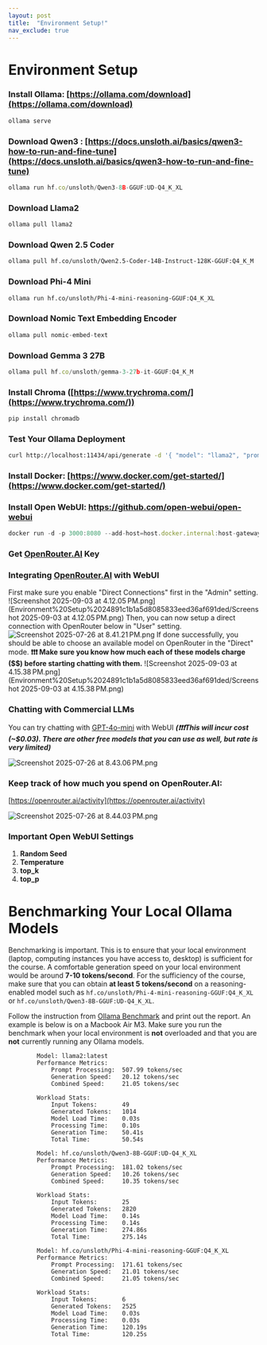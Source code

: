 ```yaml
---
layout: post
title:  "Environment Setup!"
nav_exclude: true
---
```


# Environment Setup

### Install Ollama: [https://ollama.com/download](https://ollama.com/download)

```jsx
ollama serve
```

### Download Qwen3 : [https://docs.unsloth.ai/basics/qwen3-how-to-run-and-fine-tune](https://docs.unsloth.ai/basics/qwen3-how-to-run-and-fine-tune)

```jsx
ollama run hf.co/unsloth/Qwen3-8B-GGUF:UD-Q4_K_XL
```

### Download Llama2

```jsx
ollama pull llama2
```

### Download Qwen 2.5 Coder

```bash
ollama pull hf.co/unsloth/Qwen2.5-Coder-14B-Instruct-128K-GGUF:Q4_K_M
```

### Download Phi-4 Mini

```bash
ollama run hf.co/unsloth/Phi-4-mini-reasoning-GGUF:Q4_K_XL
```

### Download Nomic Text Embedding Encoder

```jsx
ollama pull nomic-embed-text
```

### Download Gemma 3 27B

```jsx
ollama pull hf.co/unsloth/gemma-3-27b-it-GGUF:Q4_K_M
```

### Install Chroma ([https://www.trychroma.com/](https://www.trychroma.com/))

```jsx
pip install chromadb
```

### Test Your Ollama Deployment

```bash
curl http://localhost:11434/api/generate -d '{ "model": "llama2", "prompt": "Who are you?", "stream": false }'
```

### Install Docker: [https://www.docker.com/get-started/](https://www.docker.com/get-started/)

### Install Open WebUI: https://github.com/open-webui/open-webui

```jsx
docker run -d -p 3000:8080 --add-host=host.docker.internal:host-gateway -v open-webui:/app/backend/data --name open-webui --restart always ghcr.io/open-webui/open-webui:main
```

### Get [OpenRouter.AI](http://OpenRouter.AI) Key

### Integrating [OpenRouter.AI](http://OpenRouter.AI) with WebUI
First make sure you enable "Direct Connections" first in the "Admin" setting.
![Screenshot 2025-09-03 at 4.12.05 PM.png](Environment%20Setup%2024891c1b1a5d8085833eed36af691ded/Screenshot 2025-09-03 at 4.12.05 PM.png)
Then, you can now setup a direct connection with OpenRouter below in "User" setting.
![Screenshot 2025-07-26 at 8.41.21 PM.png](Environment%20Setup%2024891c1b1a5d8085833eed36af691ded/Screenshot_2025-07-26_at_8.41.21_PM.png)
If done successfully, you should be able to choose an available model on OpenRouter in the "Direct" mode. **❗❗❗ Make sure you know how much each of these models charge ($$) before starting chatting with them.**
![Screenshot 2025-09-03 at 4.15.38 PM.png](Environment%20Setup%2024891c1b1a5d8085833eed36af691ded/Screenshot 2025-09-03 at 4.15.38 PM.png)

### Chatting with Commercial LLMs
You can try chatting with [GPT-4o-mini](https://openrouter.ai/openai/gpt-4o-mini-search-preview) with WebUI ***(❗❗❗This will incur cost (~$0.03). There are other free models that you can use as well, but rate is very limited)***

![Screenshot 2025-07-26 at 8.43.06 PM.png](Environment%20Setup%2024891c1b1a5d8085833eed36af691ded/Screenshot_2025-07-26_at_8.43.06_PM.png)

### Keep track of how much you spend on OpenRouter.AI: 
[https://openrouter.ai/activity](https://openrouter.ai/activity)

![Screenshot 2025-07-26 at 8.44.03 PM.png](Environment%20Setup%2024891c1b1a5d8085833eed36af691ded/Screenshot_2025-07-26_at_8.44.03_PM.png)

### Important Open WebUI Settings
1. **Random Seed**
2. **Temperature**
3. **top_k**
4. **top_p**


# Benchmarking Your Local Ollama Models
Benchmarking is important. This is to ensure that your local environment (laptop, computing instances you have access to, desktop) is sufficient for the course. A comfortable generation speed on your local environment would be around **7-10 tokens/second**. For the sufficiency of the course, make sure that you can obtain **at least 5 tokens/second** on a reasoning-enabled model such as ``hf.co/unsloth/Phi-4-mini-reasoning-GGUF:Q4_K_XL`` or ``hf.co/unsloth/Qwen3-8B-GGUF:UD-Q4_K_XL``. 

Follow the instruction from [Ollama Benchmark](https://github.com/larryhopecode/ollama-benchmark) and print out the report. An example is below is on a Macbook Air M3. Make sure you run the benchmark when your local environment is **not** overloaded and that you are **not** currently running any Ollama models. 
```
        Model: llama2:latest
        Performance Metrics:
            Prompt Processing:  507.99 tokens/sec
            Generation Speed:   20.12 tokens/sec
            Combined Speed:     21.05 tokens/sec

        Workload Stats:
            Input Tokens:       49
            Generated Tokens:   1014
            Model Load Time:    0.03s
            Processing Time:    0.10s
            Generation Time:    50.41s
            Total Time:         50.54s
```

```
        Model: hf.co/unsloth/Qwen3-8B-GGUF:UD-Q4_K_XL
        Performance Metrics:
            Prompt Processing:  181.02 tokens/sec
            Generation Speed:   10.26 tokens/sec
            Combined Speed:     10.35 tokens/sec

        Workload Stats:
            Input Tokens:       25
            Generated Tokens:   2820
            Model Load Time:    0.14s
            Processing Time:    0.14s
            Generation Time:    274.86s
            Total Time:         275.14s
```

```
        Model: hf.co/unsloth/Phi-4-mini-reasoning-GGUF:Q4_K_XL
        Performance Metrics:
            Prompt Processing:  171.61 tokens/sec
            Generation Speed:   21.01 tokens/sec
            Combined Speed:     21.05 tokens/sec

        Workload Stats:
            Input Tokens:       6
            Generated Tokens:   2525
            Model Load Time:    0.03s
            Processing Time:    0.03s
            Generation Time:    120.19s
            Total Time:         120.25s
```